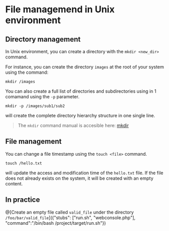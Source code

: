 # File managemend in Unix environment

## Directory management

In Unix environment, you can create a directory with the `mkdir <new_dir>` command.

For instance, you can create the directory `images` at the root of your system using the command:
```
mkdir /images
```

You can also create a full list of directories and subdirectories using in 1 comamand using the `-p` parameter.
```
mkdir -p /images/sub1/sub2
```
will create the complete directory hierarchy structure in one single line.

> The `mkdir` command manual is accesible here: [mkdir](http://man7.org/linux/man-pages/man1/mkdir.1.html)

## File management

You can change a file timestamp using the `touch <file>` command.
```
touch /hello.txt
```
will update the access and modification time of the `hello.txt` file. If the file does not already exists on the system, it will be created with an empty content.

## In practice
@[Create an empty file called `valid_file` under the directory `/foo/bar/valid_file`]({"stubs": ["run.sh", "webconsole.php"], "command":"/bin/bash /project/target/run.sh"})
